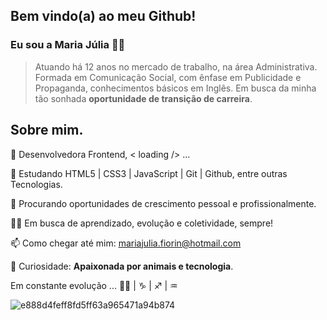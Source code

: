 ## Bem vindo(a) ao meu Github!

### Eu sou a Maria Júlia 👋🏻
  
> Atuando há 12 anos no mercado de trabalho, na área Administrativa.
> Formada em Comunicação Social, com ênfase em Publicidade e Propaganda, conhecimentos básicos em Inglês.
> Em busca da minha tão sonhada **oportunidade de transição de carreira**. 

## Sobre mim.
🔭  Desenvolvedora Frontend, < loading /> ...

🌱  Estudando HTML5 | CSS3 | JavaScript | Git | Github, entre outras Tecnologias.

🔎  Procurando oportunidades de crescimento pessoal e profissionalmente.

✌🏻  Em busca de aprendizado, evolução e coletividade, sempre!

📫  Como chegar até mim:  [mariajulia.fiorin@hotmail.com](mailto:mariajulia.fiorin@hotmail.com)

🐶  Curiosidade: **Apaixonada por animais e tecnologia**.

Em constante evolução ...  🙏🏻 | ♑   |    ♐️  |  ♒️ 

![e888d4feff8fd5ff63a965471a94b874](https://user-images.githubusercontent.com/97350806/170828408-46ab2e95-2a7a-44e1-a890-11114b58c040.gif)
